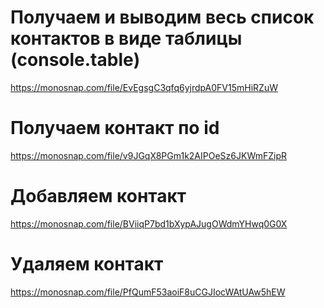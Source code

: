 # Получаем и выводим весь список контактов в виде таблицы (console.table)

https://monosnap.com/file/EvEgsgC3qfq6yjrdpA0FV15mHiRZuW

# Получаем контакт по id

https://monosnap.com/file/v9JGqX8PGm1k2AIPOeSz6JKWmFZipR

# Добавляем контакт

https://monosnap.com/file/BViiqP7bd1bXypAJugOWdmYHwq0G0X

# Удаляем контакт

https://monosnap.com/file/PfQumF53aoiF8uCGJIocWAtUAw5hEW
